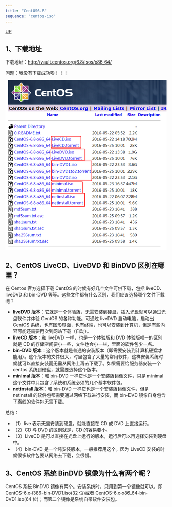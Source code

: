 ```yaml
---
title: "CentOS6.8"
sequence: "centos-iso"
---
```


[UP](/linux.html)


## 1、下载地址 ##

下载地址：http://vault.centos.org/6.8/isos/x86_64/

问题：我没有下载成功唉！！！

![](/assets/images/linux/concept/centos6.8-download.png)

## 2、CentOS LiveCD、LiveDVD 和 BinDVD 区别在哪里？ ##

在 Centos 官方选择下载 CentOS 的时候有好几个文件可供下载，包括 liveCD、liveDVD 和 bin-DVD 等等。这些文件都有什么区别，我们应该选择哪个文件下载呢？

- **liveDVD 版本**：它就是一个体验版，无需安装到硬盘，插入光盘就可以通过光盘软件并体验 CentOS 的各种功能。可通过 liveDVD 启动电脑，启动出 CentOS 系统，也有图形界面，也有终端，也可以安装到计算机，但是有些内容可能还需要再次到网站下载（自动）。
- **liveCD 版本**：和 liveDVD 一样，也是一个体验版和 DVD 体验版唯一的区别就是 CD 的存储空间要小一些，文件也会小一些，里面的软件包少一点。
- **bin-DVD 版本**：这个版本就是普通的安装版本（即需要安装到计算机硬盘才能用）。这个版本的文件很大，时里包含了大量的常用软件，这样安装系统时候就可以直接安装而无需从网络上再去下载了。如果需要给服务器安装一个 centos 系统到硬盘，就需要选择这个版本。
- **minimal 版本**：和 bin-DVD 一样它也是一个安装版镜像文件，只是 minimal 这个文件中只包含了系统和系统必须的几个基本软件包。
- **netinstall 版本**：和 bin-DVD 一样它也是一个安装版镜像文件，但是 netinstall 的软件包都需要通过网络下载进行安装，而 bin-DVD 镜像自身包含了离线的软件包无需下载。

总结：

- （1）live 表示无需安装到硬盘，就能直接在 CD 或 DVD 上直接运行。
- （2）CD 与 DVD 的区别就是，CD 的容易要小。
- （3）LiveCD 是可以直接在光盘上运行的版本，运行后可以再选择安装到硬盘中。
- （4）bin-DVD 是一个纯安装版本，一般推荐用这个。因为 LiveCD 安装的时候很多软件包要从网络去下载，会很慢。

## 3、CentOS 系统 BinDVD 镜像为什么有两个呢？ ##

CentOS 系统 BinDVD 镜像有两个。安装系统时，只用到第一个镜像就可以，即 CentOS-6.x-i386-bin-DVD1.iso(32 位)或者 CentOS-6.x-x86_64-bin-DVD1.iso(64 位)；而第二个镜像是系统自带软件安装包。 
